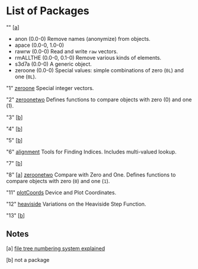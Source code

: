 List of Packages
================

"" \[[a](#Notes)\]

- anon (0.0-0) Remove names (anonymize) from objects.
- apace (0.0-0, 1.0-0)
- rawrw (0.0-0) Read and write `raw` vectors.
- rmALLTHE (0.0-0, 0.1-0) Remove various kinds of elements.
- s3d7a (0.0-0) A generic object.
- zeroone (0.0-0) Special values: simple combinations of zero (`0L`) and one (`0L`).

"1" [zeroone](../../1/0) Special integer vectors.

"2" [zeroonetwo](../../2/0) Defines functions to compare objects with zero (0) and one (1).

"3" \[[b](#Notes)\]

"4" \[[b](#Notes)\]

"5" \[[b](#Notes)\]

"6" [alignment](../../6/0) Tools for Finding Indices. Includes multi-valued lookup.

"7" \[[b](#Notes)\]

"8" \[[a](#Notes)\] [zeroonetwo](../../8/0) Compare with Zero and One. Defines functions to compare objects with zero (`0`) and one (`1`).

"11" [plotCoords](../../1/0) Device and Plot Coordinates.

"12" [heaviside](../../1/2) Variations on the Heaviside Step Function.

"13" \[[b](#Notes)\]

Notes
-----

<a name="Notes">
  
\[a\] [file tree numbering system explained](./numbers.md)

\[b\] not a package
